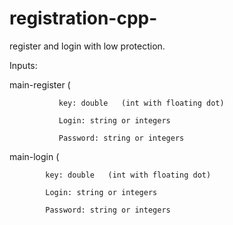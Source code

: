 # registration-cpp-
register and login with low protection.

Inputs:

main-register (
               
               key: double   (int with floating dot)

               Login: string or integers
               
               Password: string or integers
               
               
               
main-login (

            key: double   (int with floating dot)

            Login: string or integers
            
            Password: string or integers
            
            
            
